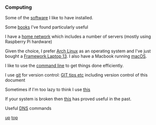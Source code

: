### Computing

Some of the [software](./software.md) I like to have installed.

Some [books](../books/README.md#computing) I've found particularly useful

I have a [home network](./trigfa.md) which includes a number of servers (mostly using Raspberry Pi hardware)

Given the choice, I prefer [Arch Linux](../arch_linux/README.md) as an operating system and I've just bought a [Framework Laptop 13](./framework_13.md). I also have a Macbook running [macOS](../macos/README.md).


I like to use the [command line](./command_line.md) to get things done efficiently.

I use [git](https://github.com/GrahamArden) for version control: [GIT tips etc](./GIT.md) including version control of this document

Sometimes if I'm too lazy to think I use [this](https://chat.openai.com)

If your system is broken then [this](https://www.system-rescue.org/) has proved useful in the past.

Useful [DNS](./DNS_cheatsheet.md) commands

[up](README.md)
[top](../README.md)
